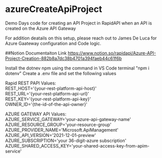 # azureCreateApiProject
Demo Days code for creating an API Project in RapidAPI when an API is created on the Azure API Gateway

For addition deatails on this setup, please reach out to James De Luca for Azure Gaateway configuration and Code logic.

##Notion Documentaiton Link 
https://www.notion.so/rapidapi/Azure-API-Project-Creation-882b8a7dc38b4701a394faeb44c61f6b

Install the dotnev npm using the command in VS Code terminal "npm i dotenv"
Create a .env file and set the following values


Rapid REST PAPI Values:\
REST_HOST='{your-rest-platform-api-host}'\
REST_URL='{your-rest-platform-api-url}'\
REST_KEY='{your-rest-platform-api-key}'\
OWNER_ID='{the-id-of-the-api-owner}'

AZURE GATEWAY API Values:\
AZURE_SERVICE_GATEWAY='your-azure-api-gateway-name'\
AZURE_RESOURCE_GROUP='your-resource-group'\
AZURE_PROVIDER_NAME='Microsoft.ApiManagement'\
AZURE_API_VERSION='2021-12-01-preview'\
AZURE_SUBSCRIPTION='your 36-digit-azure subscription'\
AZURE_SHARED_ACCESS_KEY='your-shared-access-key-from-apim-service'
